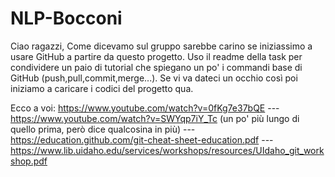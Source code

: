 # NLP-Bocconi
Ciao ragazzi, 
Come dicevamo sul gruppo sarebbe carino se iniziassimo a usare GitHub a partire da questo progetto. Uso il readme della task per condividere un paio di tutorial che spiegano un po' i commandi base di GitHub (push,pull,commit,merge...).
Se vi va dateci un occhio così poi iniziamo a caricare i codici del progetto qua.

Ecco a voi:
https://www.youtube.com/watch?v=0fKg7e37bQE ---
https://www.youtube.com/watch?v=SWYqp7iY_Tc (un po' più lungo di quello prima, però dice qualcosina in più) ---
https://education.github.com/git-cheat-sheet-education.pdf ---
https://www.lib.uidaho.edu/services/workshops/resources/UIdaho_git_workshop.pdf
